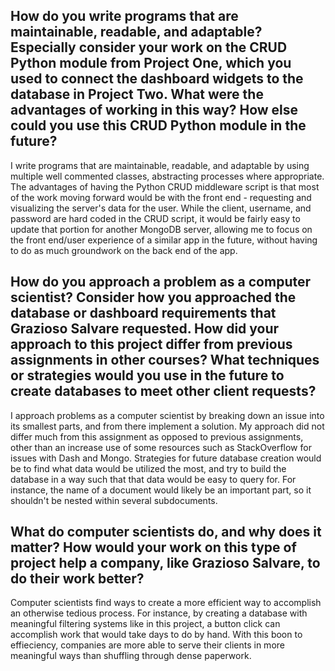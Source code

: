 <H2>How do you write programs that are maintainable, readable, and adaptable? Especially consider your work on the CRUD Python module from Project One, which you used to connect the dashboard widgets to the database in Project Two. What were the advantages of working in this way? How else could you use this CRUD Python module in the future?</H2>
I write programs that are maintainable, readable, and adaptable by using multiple well commented classes, abstracting processes where appropriate.  The advantages of having the Python CRUD middleware script is that most of the work moving forward would be with the front end - requesting and visualizing the server's data for the user.  While the client, username, and password are hard coded in the CRUD script, it would be fairly easy to update that portion for another MongoDB server, allowing me to focus on the front end/user experience of a similar app in the future, without having to do as much groundwork on the back end of the app.
<H2>How do you approach a problem as a computer scientist? Consider how you approached the database or dashboard requirements that Grazioso Salvare requested. How did your approach to this project differ from previous assignments in other courses? What techniques or strategies would you use in the future to create databases to meet other client requests?</H2>
I approach problems as a computer scientist by breaking down an issue into its smallest parts, and from there implement a solution.  My approach did not differ much from this assignment as opposed to previous assignments, other than an increase use of some resources such as StackOverflow for issues with Dash and Mongo.  Strategies for future database creation would be to find what data would be utilized the most, and try to build the database in a way such that that data would be easy to query for.  For instance, the name of a document would likely be an important part, so it shouldn't be nested within several subdocuments.
<H2>What do computer scientists do, and why does it matter? How would your work on this type of project help a company, like Grazioso Salvare, to do their work better?</H2>
Computer scientists find ways to create a more efficient way to accomplish an otherwise tedious process.  For instance, by creating a database with meaningful filtering systems like in this project, a button click can accomplish work that would take days to do by hand.  With this boon to effieciency, companies are more able to serve their clients in more meaningful ways than shuffling through dense paperwork.
